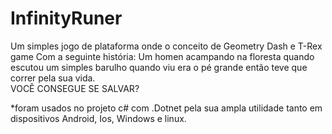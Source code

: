 # InfinityRuner
Um simples jogo de plataforma onde o conceito de Geometry Dash e T-Rex game Com a seguinte história: Um homen acampando na floresta quando escutou um simples barulho quando viu era o pé grande então teve que correr pela sua vida.   
VOCÊ CONSEGUE SE SALVAR?                                    

*foram  usados no projeto c# com .Dotnet pela sua ampla utilidade 
tanto em dispositivos Android, Ios, Windows e linux.
